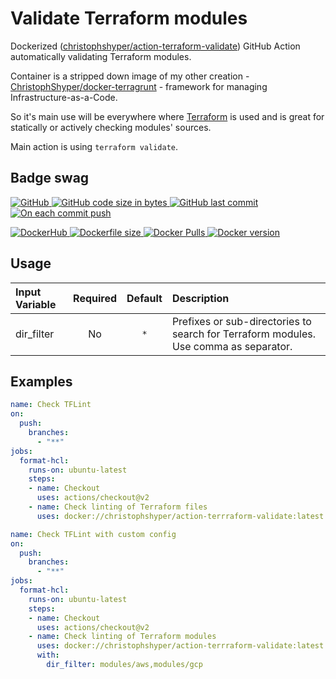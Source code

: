 # Validate Terraform modules

Dockerized ([christophshyper/action-terraform-validate](https://hub.docker.com/repository/docker/christophshyper/action-terraform-validate)) GitHub Action automatically validating Terraform modules.

Container is a stripped down image of my other creation - [ChristophShyper/docker-terragrunt](https://github.com/ChristophShyper/docker-terragrunt) - framework for managing Infrastructure-as-a-Code.

So it's main use will be everywhere where [Terraform](https://github.com/hashicorp/terraform) is used and is great for statically or actively checking modules' sources.

Main action is using `terraform validate`.


## Badge swag
[
![GitHub](https://img.shields.io/badge/github-ChristophShyper%2Faction--terraform--validate-brightgreen.svg?style=flat-square&logo=github)
![GitHub code size in bytes](https://img.shields.io/github/languages/code-size/christophshyper/action-terraform-validate?color=brightgreen&label=Code%20size&style=flat-square&logo=github)
![GitHub last commit](https://img.shields.io/github/last-commit/christophshyper/action-terraform-validate?color=brightgreen&label=Last%20commit&style=flat-square&logo=github)
![On each commit push](https://img.shields.io/github/workflow/status/christophshyper/action-terraform-validate/On%20each%20commit%20push?color=brightgreen&label=Actions&logo=github&style=flat-square)
](https://github.com/christophshyper/action-terraform-validate "shields.io")

[
![DockerHub](https://img.shields.io/badge/docker-christophshyper%2Faction--terraform--validate-blue.svg?style=flat-square&logo=docker)
![Dockerfile size](https://img.shields.io/github/size/christophshyper/action-terraform-validate/Dockerfile?label=Dockerfile&style=flat-square&logo=docker)
![Docker Pulls](https://img.shields.io/docker/pulls/christophshyper/action-terraform-validate?color=blue&label=Pulls&logo=docker&style=flat-square)
![Docker version](https://img.shields.io/docker/v/christophshyper/action-terraform-validate?color=blue&label=Version&logo=docker&style=flat-square)
](https://hub.docker.com/r/christophshyper/action-terraform-validate "shields.io")


## Usage

Input Variable | Required | Default |Description
:--- | :---: | :---: | :---
dir_filter | No | `*` | Prefixes or sub-directories to search for Terraform modules. Use comma as separator.

## Examples


```yaml
name: Check TFLint
on:
  push:
    branches:
      - "**"
jobs:
  format-hcl:
    runs-on: ubuntu-latest
    steps:
    - name: Checkout
      uses: actions/checkout@v2
    - name: Check linting of Terraform files
      uses: docker://christophshyper/action-terrraform-validate:latest
```


```yaml
name: Check TFLint with custom config
on:
  push:
    branches:
      - "**"
jobs:
  format-hcl:
    runs-on: ubuntu-latest
    steps:
    - name: Checkout
      uses: actions/checkout@v2
    - name: Check linting of Terraform modules
      uses: docker://christophshyper/action-terrraform-validate:latest
      with:
        dir_filter: modules/aws,modules/gcp
```
